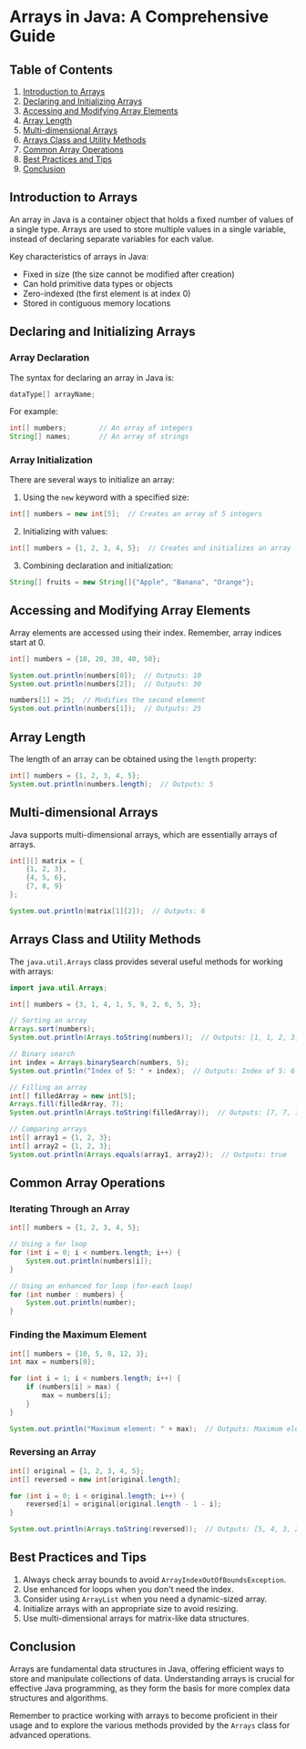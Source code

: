 # Arrays in Java: A Comprehensive Guide

## Table of Contents
1. [Introduction to Arrays](#introduction-to-arrays)
2. [Declaring and Initializing Arrays](#declaring-and-initializing-arrays)
3. [Accessing and Modifying Array Elements](#accessing-and-modifying-array-elements)
4. [Array Length](#array-length)
5. [Multi-dimensional Arrays](#multi-dimensional-arrays)
6. [Arrays Class and Utility Methods](#arrays-class-and-utility-methods)
7. [Common Array Operations](#common-array-operations)
8. [Best Practices and Tips](#best-practices-and-tips)
9. [Conclusion](#conclusion)

## Introduction to Arrays

An array in Java is a container object that holds a fixed number of values of a single type. Arrays are used to store multiple values in a single variable, instead of declaring separate variables for each value.

Key characteristics of arrays in Java:
- Fixed in size (the size cannot be modified after creation)
- Can hold primitive data types or objects
- Zero-indexed (the first element is at index 0)
- Stored in contiguous memory locations

## Declaring and Initializing Arrays

### Array Declaration

The syntax for declaring an array in Java is:

```java
dataType[] arrayName;
```

For example:

```java
int[] numbers;        // An array of integers
String[] names;       // An array of strings
```

### Array Initialization

There are several ways to initialize an array:

1. Using the `new` keyword with a specified size:

```java
int[] numbers = new int[5];  // Creates an array of 5 integers
```

2. Initializing with values:

```java
int[] numbers = {1, 2, 3, 4, 5};  // Creates and initializes an array
```

3. Combining declaration and initialization:

```java
String[] fruits = new String[]{"Apple", "Banana", "Orange"};
```

## Accessing and Modifying Array Elements

Array elements are accessed using their index. Remember, array indices start at 0.

```java
int[] numbers = {10, 20, 30, 40, 50};

System.out.println(numbers[0]);  // Outputs: 10
System.out.println(numbers[2]);  // Outputs: 30

numbers[1] = 25;  // Modifies the second element
System.out.println(numbers[1]);  // Outputs: 25
```

## Array Length

The length of an array can be obtained using the `length` property:

```java
int[] numbers = {1, 2, 3, 4, 5};
System.out.println(numbers.length);  // Outputs: 5
```

## Multi-dimensional Arrays

Java supports multi-dimensional arrays, which are essentially arrays of arrays.

```java
int[][] matrix = {
    {1, 2, 3},
    {4, 5, 6},
    {7, 8, 9}
};

System.out.println(matrix[1][2]);  // Outputs: 6
```

## Arrays Class and Utility Methods

The `java.util.Arrays` class provides several useful methods for working with arrays:

```java
import java.util.Arrays;

int[] numbers = {3, 1, 4, 1, 5, 9, 2, 6, 5, 3};

// Sorting an array
Arrays.sort(numbers);
System.out.println(Arrays.toString(numbers));  // Outputs: [1, 1, 2, 3, 3, 4, 5, 5, 6, 9]

// Binary search
int index = Arrays.binarySearch(numbers, 5);
System.out.println("Index of 5: " + index);  // Outputs: Index of 5: 6

// Filling an array
int[] filledArray = new int[5];
Arrays.fill(filledArray, 7);
System.out.println(Arrays.toString(filledArray));  // Outputs: [7, 7, 7, 7, 7]

// Comparing arrays
int[] array1 = {1, 2, 3};
int[] array2 = {1, 2, 3};
System.out.println(Arrays.equals(array1, array2));  // Outputs: true
```

## Common Array Operations

### Iterating Through an Array

```java
int[] numbers = {1, 2, 3, 4, 5};

// Using a for loop
for (int i = 0; i < numbers.length; i++) {
    System.out.println(numbers[i]);
}

// Using an enhanced for loop (for-each loop)
for (int number : numbers) {
    System.out.println(number);
}
```

### Finding the Maximum Element

```java
int[] numbers = {10, 5, 8, 12, 3};
int max = numbers[0];

for (int i = 1; i < numbers.length; i++) {
    if (numbers[i] > max) {
        max = numbers[i];
    }
}

System.out.println("Maximum element: " + max);  // Outputs: Maximum element: 12
```

### Reversing an Array

```java
int[] original = {1, 2, 3, 4, 5};
int[] reversed = new int[original.length];

for (int i = 0; i < original.length; i++) {
    reversed[i] = original[original.length - 1 - i];
}

System.out.println(Arrays.toString(reversed));  // Outputs: [5, 4, 3, 2, 1]
```

## Best Practices and Tips

1. Always check array bounds to avoid `ArrayIndexOutOfBoundsException`.
2. Use enhanced for loops when you don't need the index.
3. Consider using `ArrayList` when you need a dynamic-sized array.
4. Initialize arrays with an appropriate size to avoid resizing.
5. Use multi-dimensional arrays for matrix-like data structures.

## Conclusion

Arrays are fundamental data structures in Java, offering efficient ways to store and manipulate collections of data. Understanding arrays is crucial for effective Java programming, as they form the basis for more complex data structures and algorithms.

Remember to practice working with arrays to become proficient in their usage and to explore the various methods provided by the `Arrays` class for advanced operations.

